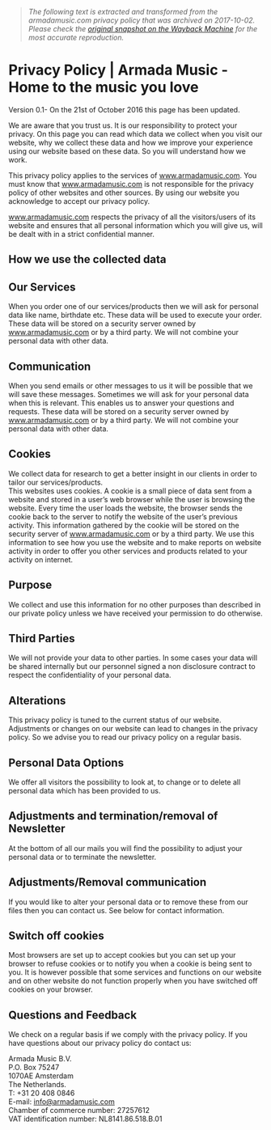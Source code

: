 > *The following text is extracted and transformed from the armadamusic.com privacy policy that was archived on 2017-10-02. Please check the [original snapshot on the Wayback Machine](https://web.archive.org/web/20171002183410id_/https%3A//www.armadamusic.com/privacy-policy) for the most accurate reproduction.*

# Privacy Policy | Armada Music - Home to the music you love

Version 0.1- On the 21st of October 2016 this page has been updated.

We are aware that you trust us. It is our responsibility to protect your privacy. On this page you can read which data we collect when you visit our website, why we collect these data and how we improve your experience using our website based on these data. So you will understand how we work.

This privacy policy applies to the services of www.armadamusic.com. You must know that www.armadamusic.com is not responsible for the privacy policy of other websites and other sources. By using our website you acknowledge to accept our privacy policy. 

www.armadamusic.com respects the privacy of all the visitors/users of its website and ensures that all personal information which you will give us, will be dealt with in a strict confidential manner. 

## How we use the collected data

## Our Services

When you order one of our services/products then we will ask for personal data like name, birthdate etc. These data will be used to execute your order. These data will be stored on a security server owned by www.armadamusic.com or by a third party. We will not combine your personal data with other data. 

## Communication

When you send emails or other messages to us it will be possible that we will save these messages. Sometimes we will ask for your personal data when this is relevant. This enables us to answer your questions and requests. These data will be stored on a security server owned by www.armadamusic.com or by a third party. We will not combine your personal data with other data. 

## Cookies

We collect data for research to get a better insight in our clients in order to tailor our services/products.  
This websites uses cookies. A cookie is a small piece of data sent from a website and stored in a user’s web browser while the user is browsing the website. Every time the user loads the website, the browser sends the cookie back to the server to notify the website of the user’s previous activity. This information gathered by the cookie will be stored on the security server of www.armadamusic.com or by a third party. We use this information to see how you use the website and to make reports on website activity in order to offer you other services and products related to your activity on internet.

## Purpose

We collect and use this information for no other purposes than described in our private policy unless we have received your permission to do otherwise. 

## Third Parties

We will not provide your data to other parties. In some cases your data will be shared internally but our personnel signed a non disclosure contract to respect the confidentiality of your personal data. 

## Alterations

This privacy policy is tuned to the current status of our website. Adjustments or changes on our website can lead to changes in the privacy policy. So we advise you to read our privacy policy on a regular basis. 

## Personal Data Options

We offer all visitors the possibility to look at, to change or to delete all personal data which has been provided to us.

## Adjustments and termination/removal of Newsletter

At the bottom of all our mails you will find the possibility to adjust your personal data or to terminate the newsletter.

## Adjustments/Removal communication

If you would like to alter your personal data or to remove these from our files then you can contact us. See below for contact information.

## Switch off cookies

Most browsers are set up to accept cookies but you can set up your browser to refuse cookies or to notify you when a cookie is being sent to you. It is however possible that some services and functions on our website and on other website do not function properly when you have switched off cookies on your browser.

## Questions and Feedback

We check on a regular basis if we comply with the privacy policy. If you have questions about our privacy policy do contact us:

Armada Music B.V.  
P.O. Box 75247  
1070AE Amsterdam  
The Netherlands.   
T: +31 20 408 0846  
E-mail: info@armadamusic.com  
Chamber of commerce number: 27257612  
VAT identification number: NL8141.86.518.B.01
